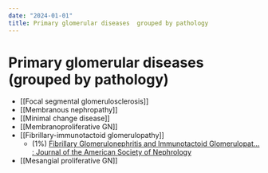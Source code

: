 ```yaml
---
date: "2024-01-01"
title: Primary glomerular diseases  grouped by pathology
---
```



# Primary glomerular diseases (grouped by pathology)

- [[Focal segmental glomerulosclerosis]]
- [[Membranous nephropathy]]
- [[Minimal change disease]]
- [[Membranoproliferative GN]]
- [[Fibrillary-immunotactoid glomerulopathy]] 
    - (1%) [Fibrillary Glomerulonephritis and Immunotactoid Glomerulopat... : Journal of the American Society of Nephrology](https://journals.lww.com/jasn/Abstract/2008/01000/Fibrillary_Glomerulonephritis_and_Immunotactoid.7.aspx)
- [[Mesangial proliferative GN]]
